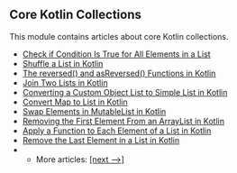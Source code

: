 ## Core Kotlin Collections

This module contains articles about core Kotlin collections.
- [Check if Condition Is True for All Elements in a List](https://www.baeldung.com/kotlin/list-condition-true-all-elements)
- [Shuffle a List in Kotlin](https://www.baeldung.com/kotlin/list-shuffle-randomly)
- [The reversed() and asReversed() Functions in Kotlin](https://www.baeldung.com/kotlin/list-reversed-vs-asreversed)
- [Join Two Lists in Kotlin](https://www.baeldung.com/kotlin/join-two-lists)
- [Converting a Custom Object List to Simple List in Kotlin](https://www.baeldung.com/kotlin/list-custom-object-simple-conversion)
- [Convert Map to List in Kotlin](https://www.baeldung.com/kotlin/map-list-transformation)
- [Swap Elements in MutableList in Kotlin](https://www.baeldung.com/kotlin/mutablelist-swap-items)
- [Removing the First Element From an ArrayList in Kotlin](https://www.baeldung.com/kotlin/arraylist-delete-first-element)
- [Apply a Function to Each Element of a List in Kotlin](https://www.baeldung.com/kotlin/list-apply-function-to-each-item)
- [Remove the Last Element in a List in Kotlin](https://www.baeldung.com/kotlin/list-remove-last-item)
- - More articles: [[next -->]](../core-kotlin-collections-list-2)


